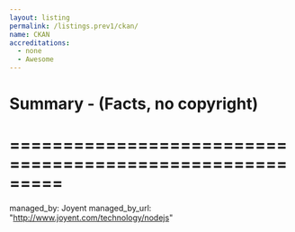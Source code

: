 ```yaml
---
layout: listing
permalink: /listings.prev1/ckan/
name: CKAN
accreditations:
  - none
  - Awesome
---
```



# Summary - (Facts, no copyright)
# ========================================================= #
managed_by: Joyent
managed_by_url: "http://www.joyent.com/technology/nodejs"

